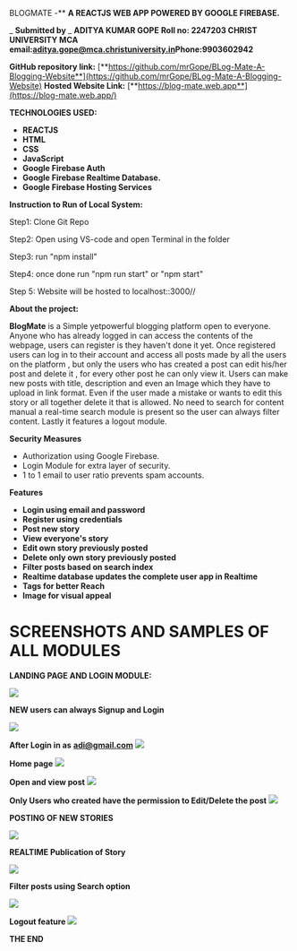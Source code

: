  BLOGMATE -**
**A REACTJS WEB APP POWERED BY GOOGLE FIREBASE.**

_ **Submitted by** _
**ADITYA KUMAR GOPE**
 **Roll no: 2247203 CHRIST UNIVERSITY MCA
 email:**[**aditya.gope@mca.christuniversity.in**](mailto:aditya.gope@mca.christuniversity.in)**Phone:9903602942**

**GitHub repository link:** [**https://github.com/mrGope/BLog-Mate-A-Blogging-Website**](https://github.com/mrGope/BLog-Mate-A-Blogging-Website)
 **Hosted Website Link:** [**https://blog-mate.web.app**](https://blog-mate.web.app/)

**TECHNOLOGIES USED:**

- **REACTJS**
- **HTML**
- **CSS**
- **JavaScript**
- **Google Firebase Auth**
- **Google Firebase Realtime Database.**
- **Google Firebase Hosting Services**

**Instruction to Run of Local System:**

Step1: Clone Git Repo

Step2: Open using VS-code and open Terminal in the folder

Step3: run "npm install"

Step4: once done run "npm run start" or "npm start"

Step 5: Website will be hosted to localhost::3000//

**About the project:**

**BlogMate** is a Simple yetpowerful blogging platform open to everyone. Anyone who has already logged in can access the contents of the webpage, users can register is they haven't done it yet.
 Once registered users can log in to their account and access all posts made by all the users on the platform , but only the users who has created a post can edit his/her post and delete it , for every other post he can only view it.
 Users can make new posts with title, description and even an Image which they have to upload in link format.
 Even if the user made a mistake or wants to edit this story or all together delete it that is allowed.
 No need to search for content manual a real-time search module is present so the user can always filter content. Lastly it features a logout module.

**Security Measures**

- Authorization using Google Firebase.
- Login Module for extra layer of security.
- 1 to 1 email to user ratio prevents spam accounts.

**Features**

- **Login using email and password**
- **Register using credentials**
- **Post new story**
- **View everyone's story**
- **Edit own story previously posted**
- **Delete only own story previously posted**
- **Filter posts based on search index**
- **Realtime database updates the complete user app in Realtime**
- **Tags for better Reach**
- **Image for visual appeal**

# **SCREENSHOTS AND SAMPLES OF ALL MODULES**

 **LANDING PAGE AND LOGIN MODULE:**

 ![](RackMultipart20231205-1-pqf6tk_html_75554031b7848e7c.png)

**NEW users can always Signup and Login**

![](RackMultipart20231205-1-pqf6tk_html_dcad0544b06ad934.png)

**After Login in as** [**adi@gmail.com**](mailto:adi@gmail.com)
 ![](RackMultipart20231205-1-pqf6tk_html_da7f19e79f953a9d.png)

**Home page**
 ![](RackMultipart20231205-1-pqf6tk_html_1788c4de05ac98c1.png)

**Open and view post**
 ![](RackMultipart20231205-1-pqf6tk_html_7617e624adb50d7b.png)

**Only Users who created have the permission to Edit/Delete the post**
 ![](RackMultipart20231205-1-pqf6tk_html_ffea764f352420d3.png)

**POSTING OF NEW STORIES**

![](RackMultipart20231205-1-pqf6tk_html_6ec82a9c39816e26.png)

**REALTIME Publication of Story**

![](RackMultipart20231205-1-pqf6tk_html_7cc877ca73fc662.png)

**Filter posts using Search option**

![](RackMultipart20231205-1-pqf6tk_html_590ca4f81f8ff44d.png)

**Logout feature**
 ![](RackMultipart20231205-1-pqf6tk_html_d2817974157e730d.png)

 **THE END**
